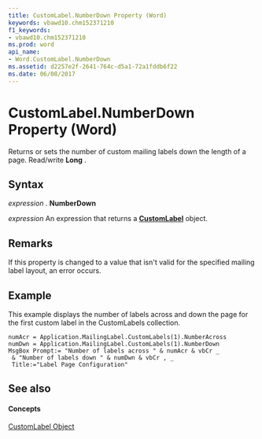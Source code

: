 ```yaml
---
title: CustomLabel.NumberDown Property (Word)
keywords: vbawd10.chm152371210
f1_keywords:
- vbawd10.chm152371210
ms.prod: word
api_name:
- Word.CustomLabel.NumberDown
ms.assetid: d2257e2f-2641-764c-d5a1-72a1fddb6f22
ms.date: 06/08/2017
---
```



# CustomLabel.NumberDown Property (Word)

Returns or sets the number of custom mailing labels down the length of a page. Read/write  **Long** .


## Syntax

 _expression_ . **NumberDown**

 _expression_ An expression that returns a **[CustomLabel](customlabel-object-word.md)** object.


## Remarks

If this property is changed to a value that isn't valid for the specified mailing label layout, an error occurs.


## Example

This example displays the number of labels across and down the page for the first custom label in the CustomLabels collection.


```
numAcr = Application.MailingLabel.CustomLabels(1).NumberAcross 
numDwn = Application.MailingLabel.CustomLabels(1).NumberDown 
MsgBox Prompt:= "Number of labels across " & numAcr & vbCr _ 
 & "Number of labels down " & numDwn & vbCr , _ 
 Title:="Label Page Configuration"
```


## See also


#### Concepts


[CustomLabel Object](customlabel-object-word.md)

